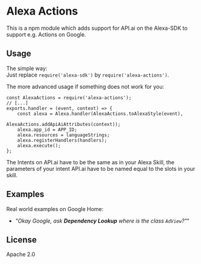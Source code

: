 Alexa Actions
=============

This is a npm module which adds support for API.ai on the Alexa-SDK to support e.g. Actions on Google.

Usage
-----

The simple way:  
Just replace `require('alexa-sdk')` by `require('alexa-actions')`.

The more advanced usage if something does not work for you:

    const AlexaActions = require('alexa-actions');
    // [...]
    exports.handler = (event, context) => {
        const alexa = Alexa.handler(AlexaActions.toAlexaStyle(event),
                                    AlexaActions.addApiAiAttributes(context));
        alexa.app_id = APP_ID;
        alexa.resources = languageStrings;
        alexa.registerHandlers(handlers);
        alexa.execute();
    };

The Intents on API.ai have to be the same as in your Alexa Skill, the parameters of your intent API.ai have to be named equal to the slots in your skill.

Examples
--------

Real world examples on Google Home:

- *"Okay Google, ask **Dependency Lookup** where is the class `AdView`?"*"

License
-------

Apache 2.0
